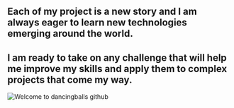 
## Each of my project is a new story and I am always eager to learn new technologies emerging around the world. 

## I am ready to take on any challenge that will help me improve my skills and apply them to complex projects that come my way.
 <img src="https://4kwallpapers.com/images/walls/thumbs_3t/11430.jpg" style="" alt="Welcome to dancingballs github" />
